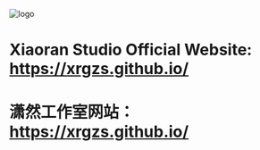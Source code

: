 ![logo](https://avatars2.githubusercontent.com/u/26499123?s=400&v=4)
# Xiaoran Studio Official Website: https://xrgzs.github.io/
# 潇然工作室网站：https://xrgzs.github.io/
